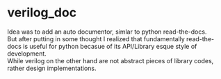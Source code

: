 # verilog_doc
Idea was to add an auto documentor, simlar to python read-the-docs.
<br>But after putting in some thought I realized that fundamentally read-the-docs is useful for python becasue of its API/Library esque style of development.
<br>While verilog on the other hand are not abstract pieces of library codes, rather design implementations.
